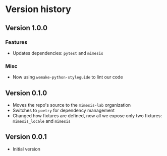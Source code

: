 # Version history

## Version 1.0.0

### Features

- Updates dependencies: `pytest` and `mimesis`

### Misc

- Now using `wemake-python-styleguide` to lint our code


## Version 0.1.0

- Moves the repo's source to the `mimesis-lab` organization
- Switches to `poetry` for dependency management
- Changed how fixtures are defined,
  now all we expose only two fixtures: `mimesis_locale` and `mimesis`


## Version 0.0.1

- Initial version
